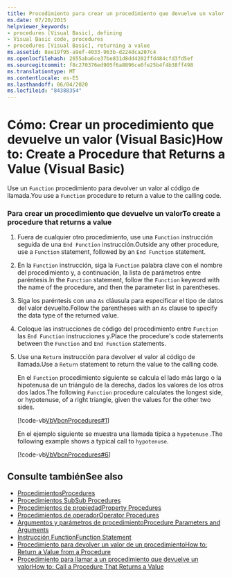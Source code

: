 ```yaml
---
title: Procedimiento para crear un procedimiento que devuelve un valor
ms.date: 07/20/2015
helpviewer_keywords:
- procedures [Visual Basic], defining
- Visual Basic code, procedures
- procedures [Visual Basic], returning a value
ms.assetid: 8ee19f95-a9ef-4033-963b-d224dca207c4
ms.openlocfilehash: 2655aba6ce37be831d8dd4202ffd484cfd3fd5ef
ms.sourcegitcommit: f8c270376ed905f6a8896ce0fe25b4f4b38ff498
ms.translationtype: MT
ms.contentlocale: es-ES
ms.lasthandoff: 06/04/2020
ms.locfileid: "84388354"
---
```

# <a name="how-to-create-a-procedure-that-returns-a-value-visual-basic"></a><span data-ttu-id="6f393-102">Cómo: Crear un procedimiento que devuelve un valor (Visual Basic)</span><span class="sxs-lookup"><span data-stu-id="6f393-102">How to: Create a Procedure that Returns a Value (Visual Basic)</span></span>
<span data-ttu-id="6f393-103">Use un `Function` procedimiento para devolver un valor al código de llamada.</span><span class="sxs-lookup"><span data-stu-id="6f393-103">You use a `Function` procedure to return a value to the calling code.</span></span>  
  
### <a name="to-create-a-procedure-that-returns-a-value"></a><span data-ttu-id="6f393-104">Para crear un procedimiento que devuelve un valor</span><span class="sxs-lookup"><span data-stu-id="6f393-104">To create a procedure that returns a value</span></span>  
  
1. <span data-ttu-id="6f393-105">Fuera de cualquier otro procedimiento, use una `Function` instrucción seguida de una `End Function` instrucción.</span><span class="sxs-lookup"><span data-stu-id="6f393-105">Outside any other procedure, use a `Function` statement, followed by an `End Function` statement.</span></span>  
  
2. <span data-ttu-id="6f393-106">En la `Function` instrucción, siga la `Function` palabra clave con el nombre del procedimiento y, a continuación, la lista de parámetros entre paréntesis.</span><span class="sxs-lookup"><span data-stu-id="6f393-106">In the `Function` statement, follow the `Function` keyword with the name of the procedure, and then the parameter list in parentheses.</span></span>  
  
3. <span data-ttu-id="6f393-107">Siga los paréntesis con una `As` cláusula para especificar el tipo de datos del valor devuelto.</span><span class="sxs-lookup"><span data-stu-id="6f393-107">Follow the parentheses with an `As` clause to specify the data type of the returned value.</span></span>  
  
4. <span data-ttu-id="6f393-108">Coloque las instrucciones de código del procedimiento entre `Function` las `End Function` instrucciones y.</span><span class="sxs-lookup"><span data-stu-id="6f393-108">Place the procedure's code statements between the `Function` and `End Function` statements.</span></span>  
  
5. <span data-ttu-id="6f393-109">Use una `Return` instrucción para devolver el valor al código de llamada.</span><span class="sxs-lookup"><span data-stu-id="6f393-109">Use a `Return` statement to return the value to the calling code.</span></span>  
  
     <span data-ttu-id="6f393-110">En el `Function` procedimiento siguiente se calcula el lado más largo o la hipotenusa de un triángulo de la derecha, dados los valores de los otros dos lados.</span><span class="sxs-lookup"><span data-stu-id="6f393-110">The following `Function` procedure calculates the longest side, or hypotenuse, of a right triangle, given the values for the other two sides.</span></span>  
  
     [!code-vb[VbVbcnProcedures#1](~/samples/snippets/visualbasic/VS_Snippets_VBCSharp/VbVbcnProcedures/VB/Class1.vb#1)]  
  
     <span data-ttu-id="6f393-111">En el ejemplo siguiente se muestra una llamada típica a `hypotenuse` .</span><span class="sxs-lookup"><span data-stu-id="6f393-111">The following example shows a typical call to `hypotenuse`.</span></span>  
  
     [!code-vb[VbVbcnProcedures#6](~/samples/snippets/visualbasic/VS_Snippets_VBCSharp/VbVbcnProcedures/VB/Class1.vb#6)]  
  
## <a name="see-also"></a><span data-ttu-id="6f393-112">Consulte también</span><span class="sxs-lookup"><span data-stu-id="6f393-112">See also</span></span>

- [<span data-ttu-id="6f393-113">Procedimientos</span><span class="sxs-lookup"><span data-stu-id="6f393-113">Procedures</span></span>](./index.md)
- [<span data-ttu-id="6f393-114">Procedimientos Sub</span><span class="sxs-lookup"><span data-stu-id="6f393-114">Sub Procedures</span></span>](./sub-procedures.md)
- [<span data-ttu-id="6f393-115">Procedimientos de propiedad</span><span class="sxs-lookup"><span data-stu-id="6f393-115">Property Procedures</span></span>](./property-procedures.md)
- [<span data-ttu-id="6f393-116">Procedimientos de operador</span><span class="sxs-lookup"><span data-stu-id="6f393-116">Operator Procedures</span></span>](./operator-procedures.md)
- [<span data-ttu-id="6f393-117">Argumentos y parámetros de procedimiento</span><span class="sxs-lookup"><span data-stu-id="6f393-117">Procedure Parameters and Arguments</span></span>](./procedure-parameters-and-arguments.md)
- [<span data-ttu-id="6f393-118">Instrucción Function</span><span class="sxs-lookup"><span data-stu-id="6f393-118">Function Statement</span></span>](../../../language-reference/statements/function-statement.md)
- [<span data-ttu-id="6f393-119">Procedimiento para devolver un valor de un procedimiento</span><span class="sxs-lookup"><span data-stu-id="6f393-119">How to: Return a Value from a Procedure</span></span>](./how-to-return-a-value-from-a-procedure.md)
- [<span data-ttu-id="6f393-120">Procedimiento para llamar a un procedimiento que devuelve un valor</span><span class="sxs-lookup"><span data-stu-id="6f393-120">How to: Call a Procedure That Returns a Value</span></span>](./how-to-call-a-procedure-that-returns-a-value.md)
